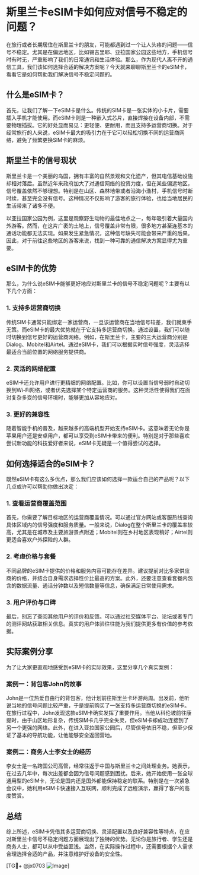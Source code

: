 # 斯里兰卡eSIM卡如何应对信号不稳定的问题？

在旅行或者长期居住在斯里兰卡的朋友，可能都遇到过一个让人头疼的问题——信号不稳定。尤其是在偏远地区，比如锡吉里耶、亚拉国家公园这些地方，手机信号时有时无，严重影响了我们的日常通讯和生活体验。那么，作为现代人离不开的通信工具，我们该如何选择合适的解决方案呢？今天就来聊聊斯里兰卡的eSIM卡，看看它是如何帮助我们解决信号不稳定问题的。

## 什么是eSIM卡？

首先，让我们了解一下eSIM卡是什么。传统的SIM卡是一张实体的小卡片，需要插入手机才能使用。而eSIM卡则是一种嵌入式芯片，直接焊接在设备内部，不需要物理插拔。它的好处显而易见：更轻便、更耐用，而且支持多运营商切换。对于经常旅行的人来说，eSIM卡最大的吸引力在于它可以轻松切换不同的运营商网络，避免了频繁更换SIM卡的麻烦。

## 斯里兰卡的信号现状

斯里兰卡是一个美丽的岛国，拥有丰富的自然景观和文化遗产，但其电信基础设施却相对落后。虽然近年来政府加大了对通信网络的投资力度，但在某些偏远地区，信号覆盖依然不够理想。特别是在山区、森林地带或者沿海小渔村，手机信号时断时续，甚至完全没有信号。这种情况不仅影响了游客的旅行体验，也给当地居民的生活带来了诸多不便。

以亚拉国家公园为例，这里是观察野生动物的最佳地点之一，每年吸引着大量国内外游客。然而，在这片广袤的土地上，信号覆盖非常有限，很多地方甚至连基本的通话功能都无法实现。如果发生紧急情况，这种信号缺失可能会带来严重的后果。因此，对于前往这些地区的游客来说，找到一种可靠的通信解决方案显得尤为重要。

## eSIM卡的优势

那么，为什么说eSIM卡能够更好地应对斯里兰卡的信号不稳定问题呢？主要有以下几个方面：

### 1. 支持多运营商切换

传统SIM卡通常只能绑定一家运营商，一旦该运营商在当地信号较差，我们就束手无策。而eSIM卡的最大优势就在于它支持多运营商切换。通过设置，我们可以随时切换到信号更好的运营商网络。例如，在斯里兰卡，主要的三大运营商分别是Dialog、Mobitel和Airtel。通过eSIM卡，我们可以根据实时信号强度，灵活选择最适合当前位置的网络服务提供商。

### 2. 灵活的网络配置

eSIM卡还允许用户进行更精细的网络配置。比如，你可以设置当信号弱时自动切换到Wi-Fi网络，或者优先选择某个特定运营商的服务。这种灵活性使得我们在面对复杂多变的信号环境时，能够更加从容地应对。

### 3. 更好的兼容性

随着智能手机的普及，越来越多的高端机型开始支持eSIM卡。这意味着无论你是苹果用户还是安卓用户，都可以享受到eSIM卡带来的便利。特别是对于那些喜欢尝试新功能的科技爱好者来说，eSIM卡无疑是一个值得尝试的选择。

## 如何选择适合的eSIM卡？

既然eSIM卡有这么多优点，那么我们应该如何选择一款适合自己的产品呢？以下几点或许可以帮助你做出决定：

### 1. 查看运营商覆盖范围

首先，你需要了解目标地区的运营商覆盖情况。可以通过官方网站或客服热线查询具体区域内的信号强度和服务质量。一般来说，Dialog在整个斯里兰卡的覆盖率较高，尤其是在城市及主要旅游景点附近；Mobitel则在乡村地区表现稍好；Airtel则更适合喜欢户外探险的人群。

### 2. 考虑价格与套餐

不同品牌的eSIM卡提供的价格和服务内容可能存在差异。建议提前对比多家供应商的价格，并结合自身需求选择性价比最高的方案。此外，还要注意查看套餐内包含的数据流量、通话分钟数以及短信数量等信息，确保满足日常使用需求。

### 3. 用户评价与口碑

最后，别忘了查阅其他用户的评价和反馈。可以通过社交媒体平台、论坛或者专门的测评网站获取相关信息。真实的用户体验往往能为我们提供更多有价值的参考依据。

## 实际案例分享

为了让大家更直观地感受到eSIM卡的实际效果，这里分享几个真实案例：

### 案例一：背包客John的故事

John是一位热爱自由行的背包客，他计划前往斯里兰卡环游两周。出发前，他听说当地的信号问题比较严重，于是提前购买了一张支持多运营商切换的eSIM卡。在旅行过程中，John发现这款eSIM卡确实发挥了重要作用。当他从科伦坡前往康提时，由于山区地形复杂，传统SIM卡几乎完全失灵，但eSIM卡却成功连接到了另一个更强的网络。此外，在进入亚拉国家公园后，尽管信号依旧不稳，但至少保证了基本的导航功能，让他能够安全返回营地。

### 案例二：商务人士李女士的经历

李女士是一名跨国公司高管，经常往返于中国与斯里兰卡之间处理业务。她表示，在过去几年中，每次出差都会因为信号问题感到困扰。后来，她开始使用一张全球通用型的eSIM卡，无论是国内还是国外都能保持稳定的联系。特别是在一次紧急会议中，她利用eSIM卡快速接入互联网，顺利完成了远程演示，赢得了客户的高度赞赏。

## 总结

综上所述，eSIM卡凭借其多运营商切换、灵活配置以及良好兼容性等特点，在应对斯里兰卡信号不稳定问题方面展现出了独特的优势。无论你是旅行者、学生还是商务人士，都可以从中受益匪浅。当然，在实际操作过程中，还需要根据个人需求合理选择合适的产品，并注意维护好设备的安全性。

[TG💪+ @jx0703 ![Image](https://github.com/user-attachments/assets/dbca1d08-cadb-493c-b0ec-ad6f7a83f270)]